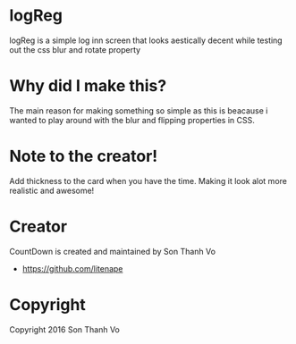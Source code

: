 # logReg
logReg is a simple log inn screen that looks aestically decent while testing out the css blur and rotate property

# Why did I make this?
The main reason for making something so simple as this is beacause i wanted to play around with the blur and flipping properties in CSS.

# Note to the creator!
Add thickness to the card when you have the time. Making it look alot more realistic and awesome!

# Creator
CountDown is created and maintained by Son Thanh Vo
* https://github.com/litenape

# Copyright
Copyright 2016 Son Thanh Vo
